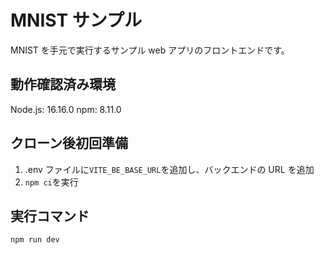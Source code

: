# MNIST サンプル

MNIST を手元で実行するサンプル web アプリのフロントエンドです。

## 動作確認済み環境

Node.js: 16.16.0
npm: 8.11.0

## クローン後初回準備

1. .env ファイルに`VITE_BE_BASE_URL`を追加し、バックエンドの URL を追加
2. `npm ci`を実行

## 実行コマンド

`npm run dev`
